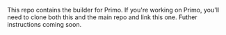 This repo contains the builder for Primo. If you're working on Primo, you'll need to clone both this and the main repo and link this one. Futher instructions coming soon.
